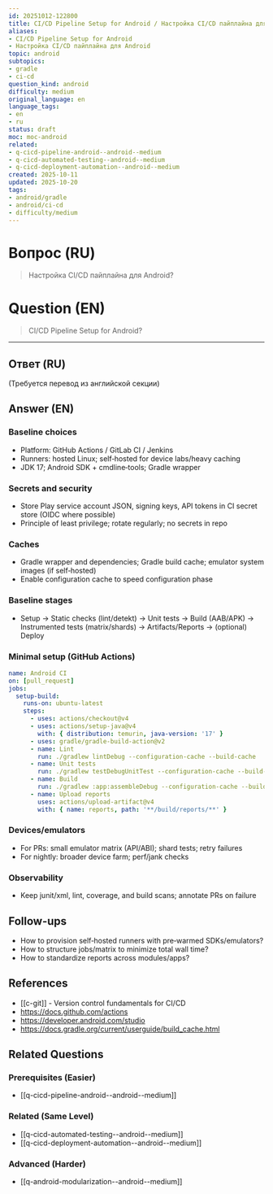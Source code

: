 ```yaml
---
id: 20251012-122800
title: CI/CD Pipeline Setup for Android / Настройка CI/CD пайплайна для Android
aliases:
- CI/CD Pipeline Setup for Android
- Настройка CI/CD пайплайна для Android
topic: android
subtopics:
- gradle
- ci-cd
question_kind: android
difficulty: medium
original_language: en
language_tags:
- en
- ru
status: draft
moc: moc-android
related:
- q-cicd-pipeline-android--android--medium
- q-cicd-automated-testing--android--medium
- q-cicd-deployment-automation--android--medium
created: 2025-10-11
updated: 2025-10-20
tags:
- android/gradle
- android/ci-cd
- difficulty/medium
---
```


# Вопрос (RU)
> Настройка CI/CD пайплайна для Android?

# Question (EN)
> CI/CD Pipeline Setup for Android?

---

## Ответ (RU)

(Требуется перевод из английской секции)

## Answer (EN)

### Baseline choices
- Platform: GitHub Actions / GitLab CI / Jenkins
- Runners: hosted Linux; self‑hosted for device labs/heavy caching
- JDK 17; Android SDK + cmdline‑tools; Gradle wrapper

### Secrets and security
- Store Play service account JSON, signing keys, API tokens in CI secret store (OIDC where possible)
- Principle of least privilege; rotate regularly; no secrets in repo

### Caches
- Gradle wrapper and dependencies; Gradle build cache; emulator system images (if self‑hosted)
- Enable configuration cache to speed configuration phase

### Baseline stages
- Setup → Static checks (lint/detekt) → Unit tests → Build (AAB/APK) → Instrumented tests (matrix/shards) → Artifacts/Reports → (optional) Deploy

### Minimal setup (GitHub Actions)
```yaml
name: Android CI
on: [pull_request]
jobs:
  setup-build:
    runs-on: ubuntu-latest
    steps:
      - uses: actions/checkout@v4
      - uses: actions/setup-java@v4
        with: { distribution: temurin, java-version: '17' }
      - uses: gradle/gradle-build-action@v2
      - name: Lint
        run: ./gradlew lintDebug --configuration-cache --build-cache
      - name: Unit tests
        run: ./gradlew testDebugUnitTest --configuration-cache --build-cache --parallel
      - name: Build
        run: ./gradlew :app:assembleDebug --configuration-cache --build-cache
      - name: Upload reports
        uses: actions/upload-artifact@v4
        with: { name: reports, path: '**/build/reports/**' }
```

### Devices/emulators
- For PRs: small emulator matrix (API/ABI); shard tests; retry failures
- For nightly: broader device farm; perf/jank checks

### Observability
- Keep junit/xml, lint, coverage, and build scans; annotate PRs on failure

## Follow-ups
- How to provision self‑hosted runners with pre‑warmed SDKs/emulators?
- How to structure jobs/matrix to minimize total wall time?
- How to standardize reports across modules/apps?

## References
- [[c-git]] - Version control fundamentals for CI/CD
- https://docs.github.com/actions
- https://developer.android.com/studio
- https://docs.gradle.org/current/userguide/build_cache.html

## Related Questions

### Prerequisites (Easier)
- [[q-cicd-pipeline-android--android--medium]]

### Related (Same Level)
- [[q-cicd-automated-testing--android--medium]]
- [[q-cicd-deployment-automation--android--medium]]

### Advanced (Harder)
- [[q-android-modularization--android--medium]]
